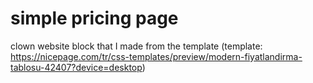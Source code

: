 # simple pricing page
clown website block that I made from the template (template: https://nicepage.com/tr/css-templates/preview/modern-fiyatlandirma-tablosu-42407?device=desktop) 
